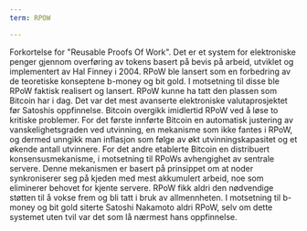 ```yaml
---
term: RPOW

---
```

Forkortelse for "Reusable Proofs Of Work". Det er et system for elektroniske penger gjennom overføring av tokens basert på bevis på arbeid, utviklet og implementert av Hal Finney i 2004. RPoW ble lansert som en forbedring av de teoretiske konseptene b-money og bit gold. I motsetning til disse ble RPoW faktisk realisert og lansert. RPoW kunne ha tatt den plassen som Bitcoin har i dag. Det var det mest avanserte elektroniske valutaprosjektet før Satoshis oppfinnelse. Bitcoin overgikk imidlertid RPoW ved å løse to kritiske problemer. For det første innførte Bitcoin en automatisk justering av vanskelighetsgraden ved utvinning, en mekanisme som ikke fantes i RPoW, og dermed unngikk man inflasjon som følge av økt utvinningskapasitet og et økende antall utvinnere. For det andre etablerte Bitcoin en distribuert konsensusmekanisme, i motsetning til RPoWs avhengighet av sentrale servere. Denne mekanismen er basert på prinsippet om at noder synkroniserer seg på kjeden med mest akkumulert arbeid, noe som eliminerer behovet for kjente servere. RPoW fikk aldri den nødvendige støtten til å vokse frem og bli tatt i bruk av allmennheten. I motsetning til b-money og bit gold siterte Satoshi Nakamoto aldri RPoW, selv om dette systemet uten tvil var det som lå nærmest hans oppfinnelse.